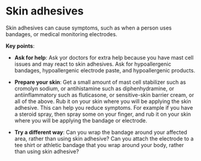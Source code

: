 # Skin adhesives

Skin adhesives can cause symptoms, such as when a person uses bandages, or medical monitoring electrodes.

**Key points**:

* **Ask for help**: Ask yor doctors for extra help because you have mast cell issues and may react to skin adhesives. Ask for hypoallergenic bandages, hypoallergenic electrode paste, and hypoallergenic products.

* **Prepare your skin**: Get a small amount of mast cell stabilizer such as cromolyn sodium, or antihistamine such as diphenhydramine, or antiinflammatory such as fluticasone, or sensitive-skin barrier cream, or all of the above. Rub it on your skin where you will be applying the skin adhesive. This can help you reduce symptoms. For example if you have a steroid spray, then spray some on your finger, and rub it on your skin where you will be applying the bandage or electrode.

* **Try a different way**: Can you wrap the bandage around your affected area, rather than using skin adhesive? Can you attach the electrode to a tee shirt or athletic bandage that you wrap around your body, rather than using skin adhesive?
